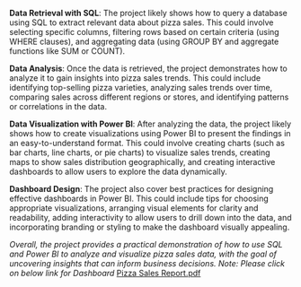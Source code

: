 <b>Data Retrieval with SQL</b>: The project likely shows how to query a database using SQL to extract relevant data about pizza sales. This could involve selecting specific columns, filtering rows based on certain criteria (using WHERE clauses), and aggregating data (using GROUP BY and aggregate functions like SUM or COUNT).

<b>Data Analysis</b>: Once the data is retrieved, the project demonstrates how to analyze it to gain insights into pizza sales trends. This could include identifying top-selling pizza varieties, analyzing sales trends over time, comparing sales across different regions or stores, and identifying patterns or correlations in the data.

<b>Data Visualization with Power BI</b>: After analyzing the data, the project likely shows how to create visualizations using Power BI to present the findings in an easy-to-understand format. This could involve creating charts (such as bar charts, line charts, or pie charts) to visualize sales trends, creating maps to show sales distribution geographically, and creating interactive dashboards to allow users to explore the data dynamically.

<b>Dashboard Design</b>: The project also cover best practices for designing effective dashboards in Power BI. This could include tips for choosing appropriate visualizations, arranging visual elements for clarity and readability, adding interactivity to allow users to drill down into the data, and incorporating branding or styling to make the dashboard visually appealing.

<i>Overall, the project provides a practical demonstration of how to use SQL and Power BI to analyze and visualize pizza sales data, with the goal of uncovering insights that can inform business decisions.</i>
<i>Note: Please click on below link for Dashboard</i>
[Pizza Sales Report.pdf](https://github.com/Manu-B-R/Power-BI/files/14814542/Pizza.Sales.Report.pdf)
